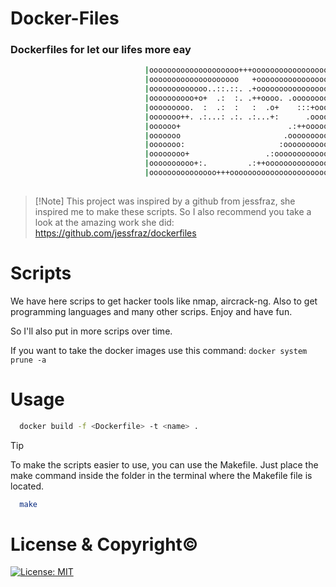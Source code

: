 # Docker-Files

### Dockerfiles for let our lifes more eay

```sh
                              |oooooooooooooooooooo+++ooooooooooooooooo|
                              |oooooooooooooooooooo   +oooooooooooooooo|
                              |ooooooooooooo..::.::. .+oooooooooooooooo|
                              |oooooooooo+o+  .:  :. .++oooo. .oooooooo|
                              |ooooooooo.  :  .:  :   :  .o+    :::+ooo|
                              |ooooooo++. .:...: .:. .:...+:      .oooo|
                              |oooooo+                        .:++ooooo|
                              |ooooooo                       .ooooooooo|
                              |ooooooo:                     :oooooooooo|
                              |oooooooo+                 .:oooooooooooo|
                              |oooooooooo+:.         .:++oooooooooooooo|
                              |ooooooooooooooo+++oooooooooooooooooooooo|
                   
```
>  [!Note]
> This project was inspired by a github from jessfraz, she inspired me to make these scripts. So I also recommend you take a look at the amazing work she did: https://github.com/jessfraz/dockerfiles

# Scripts

We have here scrips to get hacker tools like nmap, aircrack-ng. Also to get programming languages and many other scrips. Enjoy and have fun.

So I'll also put in more scrips over time.

If you want to take the docker images use this command: `docker system prune -a`

# Usage

```sh
  docker build -f <Dockerfile> -t <name> .
```

>[!TIP]
>To make the scripts easier to use, you can use the Makefile. Just place the make command inside the folder in the terminal where the Makefile file is located.

```sh
  make
```

# License & Copyright©️
[![License: MIT](https://img.shields.io/badge/License-MIT-yellow.svg)](https://opensource.org/licenses/MIT)
